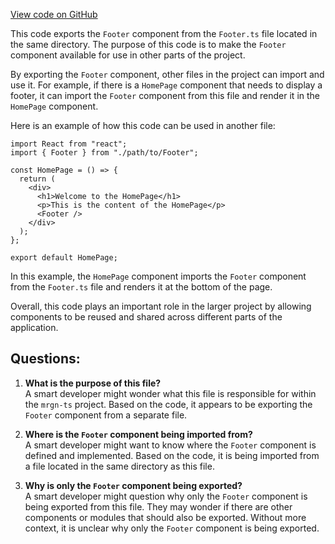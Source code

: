 [View code on GitHub](https://github.com/mrgnlabs/mrgn-ts/apps/marginfi-landing-page/src/components/Footer/index.tsx)

This code exports the `Footer` component from the `Footer.ts` file located in the same directory. The purpose of this code is to make the `Footer` component available for use in other parts of the project.

By exporting the `Footer` component, other files in the project can import and use it. For example, if there is a `HomePage` component that needs to display a footer, it can import the `Footer` component from this file and render it in the `HomePage` component.

Here is an example of how this code can be used in another file:

```
import React from "react";
import { Footer } from "./path/to/Footer";

const HomePage = () => {
  return (
    <div>
      <h1>Welcome to the HomePage</h1>
      <p>This is the content of the HomePage</p>
      <Footer />
    </div>
  );
};

export default HomePage;
```

In this example, the `HomePage` component imports the `Footer` component from the `Footer.ts` file and renders it at the bottom of the page.

Overall, this code plays an important role in the larger project by allowing components to be reused and shared across different parts of the application.

## Questions:

1. **What is the purpose of this file?**\
   A smart developer might wonder what this file is responsible for within the `mrgn-ts` project. Based on the code, it appears to be exporting the `Footer` component from a separate file.

2. **Where is the `Footer` component being imported from?**\
   A smart developer might want to know where the `Footer` component is defined and implemented. Based on the code, it is being imported from a file located in the same directory as this file.

3. **Why is only the `Footer` component being exported?**\
   A smart developer might question why only the `Footer` component is being exported from this file. They may wonder if there are other components or modules that should also be exported. Without more context, it is unclear why only the `Footer` component is being exported.
